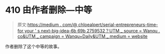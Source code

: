 # 410 由作者删除—中等

> 原文:[https://medium . com/@ chloealpert/serial-entrepreneurs-time-for your ' s next-big-idea-6b 69b 2759532？UTM _ source = Wanqu . co&UTM _ campaign = Wanqu+Daily&UTM _ medium = website](https://medium.com/@chloealpert/serial-entrepreneurs-time-for-your-next-big-idea-6b69b2759532?utm_source=wanqu.co&utm_campaign=Wanqu+Daily&utm_medium=website)

作者删除了这个中等的故事。